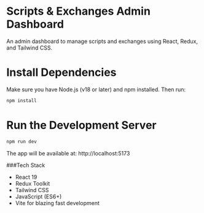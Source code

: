 #  Scripts & Exchanges Admin Dashboard
An admin dashboard to manage scripts and exchanges using React, Redux, and Tailwind CSS.

# Install Dependencies
Make sure you have Node.js (v18 or later) and npm installed. Then run:
```bash
npm install
```
# Run the Development Server
```bash
npm run dev
```

The app will be available at:
http://localhost:5173

###Tech Stack
- React 19
- Redux Toolkit
- Tailwind CSS
- JavaScript (ES6+)
- Vite for blazing fast development
